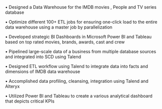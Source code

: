 • Designed a Data Warehouse for the IMDB movies , People and TV series database

• Optimize different 100+ ETL jobs for ensuring one-click load to the entire data warehouse using a master job by parallelization

• Developed strategic BI Dashboards in Microsoft Power BI and Tableau based on top rated movies, brands, awards, cast and crew

• Pipelined large-scale data of a business from multiple database sources and integrated into SCD using Talend

• Designed ETL workflow using Talend to integrate data into facts and dimensions of IMDB data warehouse

• Accomplished data profiling, cleansing, integration using Talend and Alteryx

• Utilized Power BI and Tableau to create a various analytical dashboard that depicts critical KPIs
